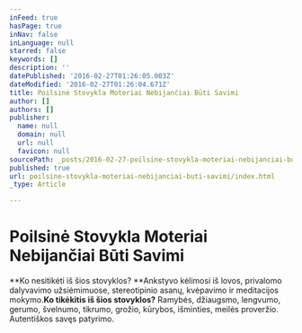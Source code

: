 ```yaml
---
inFeed: true
hasPage: true
inNav: false
inLanguage: null
starred: false
keywords: []
description: ''
datePublished: '2016-02-27T01:26:05.003Z'
dateModified: '2016-02-27T01:26:04.671Z'
title: Poilsinė Stovykla Moteriai Nebijančiai Būti Savimi
author: []
authors: []
publisher:
  name: null
  domain: null
  url: null
  favicon: null
sourcePath: _posts/2016-02-27-poilsine-stovykla-moteriai-nebijanciai-buti-savimi.md
published: true
url: poilsine-stovykla-moteriai-nebijanciai-buti-savimi/index.html
_type: Article

---
```

# Poilsinė Stovykla Moteriai Nebijančiai Būti Savimi

**Ko nesitikėti iš šios stovyklos? **Ankstyvo kėlimosi iš lovos, privalomo dalyvavimo užsiėmimuose, stereotipinio asanų, kvėpavimo ir meditacijos mokymo.**Ko tikėkitis iš šios stovyklos?** Ramybės, džiaugsmo, lengvumo, gerumo, švelnumo, tikrumo, grožio, kūrybos, išminties, meilės proveržio. Autentiškos savęs patyrimo.